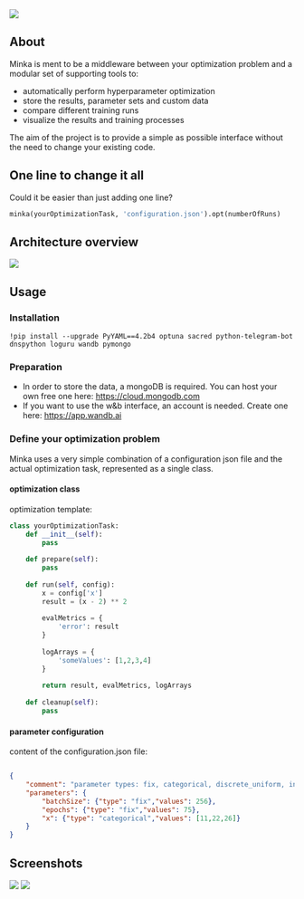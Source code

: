 <img src="https://ll-srv-web.livinglab.local:3000/Johann.Haselberger/MINKA/raw/branch/master/assets/Minka.png">

## About
Minka is ment to be a middleware between your optimization problem and a modular set of supporting tools to:

* automatically perform hyperparameter optimization
* store the results, parameter sets and custom data
* compare different training runs
* visualize the results and training processes

The aim of the project is to provide a simple as possible interface without the need to change your existing code.

## One line to change it all 
Could it be easier than just adding one line?
```python
minka(yourOptimizationTask, 'configuration.json').opt(numberOfRuns)
```

## Architecture overview
<img src="https://ll-srv-web.livinglab.local:3000/Johann.Haselberger/MINKA/raw/branch/master/assets/minka_overview2.png">

## Usage
### Installation
```
!pip install --upgrade PyYAML==4.2b4 optuna sacred python-telegram-bot dnspython loguru wandb pymongo
```

### Preparation
* In order to store the data, a mongoDB is required. You can host your own free one here: https://cloud.mongodb.com
* If you want to use the w&b interface, an account is needed. Create one here: https://app.wandb.ai

### Define your optimization problem
Minka uses a very simple combination of a configuration json file and the actual optimization task, represented as a single class.

#### optimization class
optimization template:
```python
class yourOptimizationTask:
    def __init__(self):
        pass
    
    def prepare(self):
        pass
    
    def run(self, config):
        x = config['x']
        result = (x - 2) ** 2
        
        evalMetrics = {
            'error': result
        }
        
        logArrays = {
            'someValues': [1,2,3,4]
        }
        
        return result, evalMetrics, logArrays
    
    def cleanup(self):
        pass

```

#### parameter configuration
content of the configuration.json file:
```json

{
    "comment": "parameter types: fix, categorical, discrete_uniform, int, loguniform, uniform",
    "parameters": {
        "batchSize": {"type": "fix","values": 256},
        "epochs": {"type": "fix","values": 75},
        "x": {"type": "categorical","values": [11,22,26]}
    }
}

```

## Screenshots
<img src="https://ll-srv-web.livinglab.local:3000/Johann.Haselberger/MINKA/raw/branch/master/assets/omni.png">
<img src="https://ll-srv-web.livinglab.local:3000/Johann.Haselberger/MINKA/raw/branch/master/assets/wandb.png">
